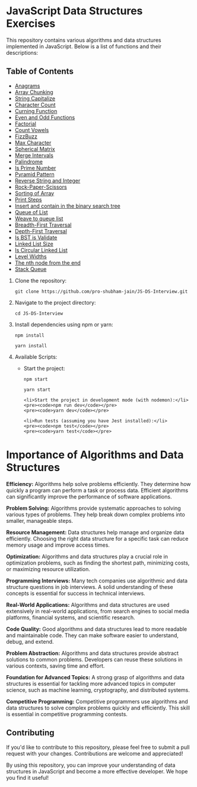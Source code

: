 
<h1>JavaScript Data Structures Exercises</h1>

<p>This repository contains various algorithms and data structures implemented in JavaScript. Below is a list of functions and their descriptions:</p>

<h2>Table of Contents</h2>

<ul>
  <li><a href="#anagrams">Anagrams</a></li>
  <li><a href="#array-chunking">Array Chunking</a></li>
  <li><a href="#string-capitalize">String Capitalize</a></li>
  <li><a href="#character-count">Character Count</a></li>
  <li><a href="#curning-function">Curning Function</a></li>
  <li><a href="#even-and-odd-functions">Even and Odd Functions</a></li>
  <li><a href="#factorial">Factorial</a></li>
  <li><a href="#count-vowels">Count Vowels</a></li>
  <li><a href="#fizzbuzz">FizzBuzz</a></li>
  <li><a href="#max-character">Max Character</a></li>
  <li><a href="#spherical-matrix">Spherical Matrix</a></li>
  <li><a href="#merge-intervals">Merge Intervals</a></li>
  <li><a href="#palindrome">Palindrome</a></li>
  <li><a href="#is-prime-number">Is Prime Number</a></li>
  <li><a href="#pyramid-pattern">Pyramid Pattern</a></li>
  <li><a href="#reverse-string-and-integer">Reverse String and Integer</a></li>
  <li><a href="#rock-paper-scissors">Rock-Paper-Scissors</a></li>
  <li><a href="#sorting-of-array">Sorting of Array</a></li>
  <li><a href="#print-steps">Print Steps</a></li>
  <li><a href="#insert-and-contain-in-binary-search-tree">Insert and contain in the binary search tree</a></li>
  <li><a href="#queue-of-list">Queue of List</a></li>
  <li><a href="#weave-to-queue-list">Weave to queue list</a></li>
  <li><a href="#breadth-first-traversal">Breadth-First Traversal</a></li>
  <li><a href="#depth-first-traversal">Depth-First Traversal</a></li>
  <li><a href="#is-bst-is-validate">Is BST is Validate</a></li>
  <li><a href="#linked-list-size">Linked List Size</a></li>
  <li><a href="#is-circular-linked-list">Is Circular Linked List</a></li>
  <li><a href="#level-widths">Level Widths</a></li>
  <li><a href="#the-nth-node-from-the-end">The nth node from the end</a></li>
  <li><a href="#stack-queue">Stack Queue</a></li>
</ul>

<ol>
  <li>Clone the repository:</li>
  <pre><code>git clone https://github.com/pro-shubham-jain/JS-DS-Interview.git</code></pre>

  <li>Navigate to the project directory:</li>
  <pre><code>cd JS-DS-Interview</code></pre>

  <li>Install dependencies using npm or yarn:</li>
  <pre><code>npm install</code></pre>
  <pre><code>yarn install</code></pre>

  <li>Available Scripts:</li>
  <ul>
    <li>Start the project:</li>
    <pre><code>npm start</code></pre>
    <pre><code>yarn start</code></pre>

    <li>Start the project in development mode (with nodemon):</li>
    <pre><code>npm run dev</code></pre>
    <pre><code>yarn dev</code></pre>

    <li>Run tests (assuming you have Jest installed):</li>
    <pre><code>npm test</code></pre>
    <pre><code>yarn test</code></pre>
  </ul>
</ol>

<h1>Importance of Algorithms and Data Structures</h1>

<p><strong>Efficiency:</strong> Algorithms help solve problems efficiently. They determine how quickly a program can perform a task or process data. Efficient algorithms can significantly improve the performance of software applications.</p>

<p><strong>Problem Solving:</strong> Algorithms provide systematic approaches to solving various types of problems. They help break down complex problems into smaller, manageable steps.</p>

<p><strong>Resource Management:</strong> Data structures help manage and organize data efficiently. Choosing the right data structure for a specific task can reduce memory usage and improve access times.</p>

<p><strong>Optimization:</strong> Algorithms and data structures play a crucial role in optimization problems, such as finding the shortest path, minimizing costs, or maximizing resource utilization.</p>

<p><strong>Programming Interviews:</strong> Many tech companies use algorithmic and data structure questions in job interviews. A solid understanding of these concepts is essential for success in technical interviews.</p>

<p><strong>Real-World Applications:</strong> Algorithms and data structures are used extensively in real-world applications, from search engines to social media platforms, financial systems, and scientific research.</p>

<p><strong>Code Quality:</strong> Good algorithms and data structures lead to more readable and maintainable code. They can make software easier to understand, debug, and extend.</p>

<p><strong>Problem Abstraction:</strong> Algorithms and data structures provide abstract solutions to common problems. Developers can reuse these solutions in various contexts, saving time and effort.</p>

<p><strong>Foundation for Advanced Topics:</strong> A strong grasp of algorithms and data structures is essential for tackling more advanced topics in computer science, such as machine learning, cryptography, and distributed systems.</p>

<p><strong>Competitive Programming:</strong> Competitive programmers use algorithms and data structures to solve complex problems quickly and efficiently. This skill is essential in competitive programming contests.</p>

<h2>Contributing</h2>

<p>If you'd like to contribute to this repository, please feel free to submit a pull request with your changes. Contributions are welcome and appreciated!</p>

<p>By using this repository, you can improve your understanding of data structures in JavaScript and become a more effective developer. We hope you find it useful!</p>

